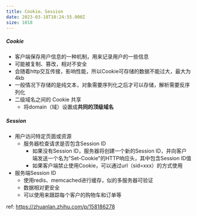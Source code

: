 ```yaml
---
title: Cookie、Session
date: 2023-03-18T10:24:55.000Z
size: 1018
---
```

##### Cookie

- 客户端保存用户信息的一种机制，用来记录用户的一些信息
- 可能被复制、篡改，相对不安全
- 会随着http交互传接，影响性能，所以Cookie可存储的数据不能过大，最大为4kb
- 一般情况下存储的是纯文本，对象需要序列化之后才可以存储，解析需要反序列化
- 二级域名之间的 Cookie 共享
  - 将domain（域）设置成**共同的顶级域名**

##### Session

- 用户访问特定页面或资源
	- 服务器检查请求是否包含Session ID
		- 如果没有Session ID，服务器将创建一个新的Session ID，并向客户端发送一个名为"Set-Cookie"的HTTP响应头，其中包含Session ID值
		- 如果客户端禁止使用Cookie，可以通过url（sid=xxx）的方式使用
- 服务端Session ID
	- 使用redis、memcached进行缓存，似的多服务器可验证
	- 数据相对更安全
	- 可以使用来跟踪每个客户的购物车和订单等


ref: 
https://zhuanlan.zhihu.com/p/158186278
